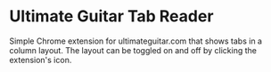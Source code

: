 # Ultimate Guitar Tab Reader

Simple Chrome extension for ultimateguitar.com that shows tabs in a column layout. The layout can be toggled on and off by clicking the extension's icon.
